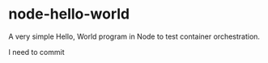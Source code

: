# node-hello-world
A very simple Hello, World program in Node to test container orchestration.

I need to commit
